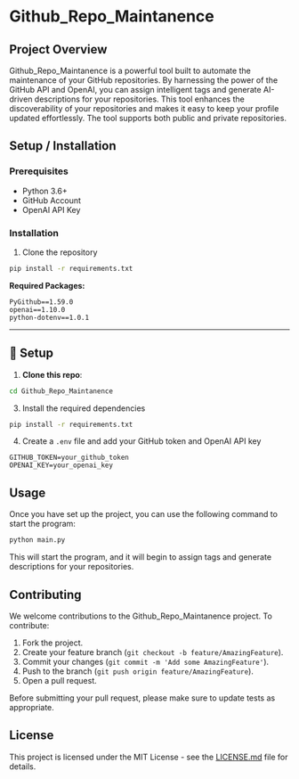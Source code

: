 # Github_Repo_Maintanence

## Project Overview

Github_Repo_Maintanence is a powerful tool built to automate the maintenance of your GitHub repositories. By harnessing the power of the GitHub API and OpenAI, you can assign intelligent tags and generate AI-driven descriptions for your repositories. This tool enhances the discoverability of your repositories and makes it easy to keep your profile updated effortlessly. The tool supports both public and private repositories.

## Setup / Installation

### Prerequisites

- Python 3.6+
- GitHub Account
- OpenAI API Key

### Installation

1. Clone the repository

```bash
pip install -r requirements.txt
```

**Required Packages:**

```
PyGithub==1.59.0
openai==1.10.0
python-dotenv==1.0.1
```

---

## 🔐 Setup

1. **Clone this repo**:

```bash
cd Github_Repo_Maintanence
```

3. Install the required dependencies

```bash
pip install -r requirements.txt
```

4. Create a `.env` file and add your GitHub token and OpenAI API key

```text
GITHUB_TOKEN=your_github_token
OPENAI_KEY=your_openai_key
```

## Usage

Once you have set up the project, you can use the following command to start the program:

```bash
python main.py
```

This will start the program, and it will begin to assign tags and generate descriptions for your repositories.

## Contributing

We welcome contributions to the Github_Repo_Maintanence project. To contribute:

1. Fork the project.
2. Create your feature branch (`git checkout -b feature/AmazingFeature`).
3. Commit your changes (`git commit -m 'Add some AmazingFeature'`).
4. Push to the branch (`git push origin feature/AmazingFeature`).
5. Open a pull request.

Before submitting your pull request, please make sure to update tests as appropriate.

## License

This project is licensed under the MIT License - see the [LICENSE.md](LICENSE.md) file for details.